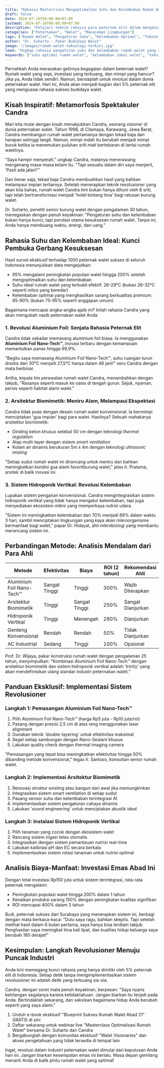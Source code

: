 ```yaml
---
title: "Rahasia Masterclass Mengoptimalkan Suhu dan Kelembaban Rumah Walet: Panduan Lengkap untuk Peternak Visioner"
draft: false
date: 2024-07-16T09:00:00+07:00
lastmod: 2024-07-16T09:00:00+07:00
description: "Pelajari teknik rahasia para peternak elit dalam mengatur suhu dan kelembaban rumah walet. Tingkatkan populasi hingga 200% dan kualitas sarang walet Anda dengan metode revolusioner yang telah terbukti."
categories: ["Peternakan", "Walet", "Manajemen Lingkungan"]
tags: ["Rumah Walet", "Pengaturan Suhu", "Kelembaban Optimal", "Teknik Peternakan Walet", "Inovasi Budidaya Walet"]
author: "Dr. Suharto - Pakar Budidaya Walet"
image: "/images/rumah-walet-teknologi-terkini.jpg"
lead: "Ungkap rahasia pengaturan suhu dan kelembaban rumah walet yang dapat meningkatkan populasi hingga 200% dalam setahun dan menghasilkan sarang walet kualitas premium."
keywords: ["suhu optimal rumah walet", "kelembaban ideal walet", "teknik peternakan walet modern", "optimalisasi rumah walet", "inovasi budidaya sarang walet", "manajemen lingkungan walet", "peningkatan produksi sarang walet"]
---
```


Pernahkah Anda merasakan getirnya kegagalan dalam beternak walet? Rumah walet yang sepi, investasi yang terbuang, dan mimpi yang hancur? Jika ya, Anda tidak sendiri. Namun, bersiaplah untuk revolusi dalam dunia peternakan walet. Hari ini, Anda akan menjadi bagian dari 5% peternak elit yang menguasai rahasia sukses budidaya walet.

## Kisah Inspiratif: Metamorfosis Spektakuler Candra

Mari kita mulai dengan kisah menakjubkan Candra, seorang visioner di dunia peternakan walet. Tahun 1998, di Cilamaya, Karawang, Jawa Barat, Candra membangun rumah walet pertamanya dengan tekad baja dan harapan setinggi langit. Namun, mimpi indah itu berubah menjadi mimpi buruk ketika ia menemukan puluhan sriti mati bertebaran di lantai rumah waletnya.

"Saya hampir menyerah," ungkap Candra, matanya menerawang mengenang masa-masa kelam itu. "Tapi sesuatu dalam diri saya menjerit, 'Pasti ada jalan!'"

Dan benar saja, tekad baja Candra membuahkan hasil yang bahkan melampaui impian terliarnya. Setelah menerapkan teknik revolusioner yang akan kita bahas, rumah walet Candra kini bukan hanya dihuni oleh 8 sriti, tapi telah bertransformasi menjadi 'hotel bintang lima' bagi ratusan burung walet.

Dr. Suharto, peneliti senior burung walet dengan pengalaman 30 tahun, menegaskan dengan penuh keyakinan: "Pengaturan suhu dan kelembaban bukan hanya kunci, tapi pondasi utama kesuksesan rumah walet. Tanpa ini, Anda hanya membuang waktu, energi, dan uang."

## Rahasia Suhu dan Kelembaban Ideal: Kunci Pembuka Gerbang Kesuksesan

Hasil survei eksklusif terhadap 1000 peternak walet sukses di seluruh Indonesia menunjukkan data mengejutkan:
- 95% mengalami peningkatan populasi walet hingga 200% setelah mengoptimalkan suhu dan kelembaban
- Suhu ideal rumah walet yang terbukti efektif: 26-29°C (bukan 26-32°C seperti mitos yang beredar)
- Kelembaban optimal yang menghasilkan sarang berkualitas premium: 85-90% (bukan 75-95% seperti anggapan umum)

Bagaimana mencapai angka-angka ajaib ini? Inilah rahasia Candra yang akan mengubah nasib peternakan walet Anda:

### 1. Revolusi Aluminium Foil: Senjata Rahasia Peternak Elit

Candra tidak sekadar memasang aluminium foil biasa. Ia menggunakan **Aluminium Foil Nano-Tech™**, inovasi terbaru dengan kemampuan memantulkan panas hingga 99,9%.

"Begitu saya memasang Aluminium Foil Nano-Tech™, suhu ruangan turun drastis dari 30°C menjadi 27,5°C hanya dalam 48 jam!" seru Candra dengan mata berbinar.

Antha, kepala tim perawatan rumah walet Candra, menambahkan dengan takjub, "Rasanya seperti masuk ke oasis di tengah gurun. Sejuk, nyaman, persis seperti habitat alami walet."

### 2. Arsitektur Biomimetik: Meniru Alam, Melampaui Ekspektasi

Candra tidak puas dengan desain rumah walet konvensional. Ia bermimpi menciptakan 'gua impian' bagi para walet. Hasilnya? Sebuah mahakarya arsitektur biomimetik:

- Dinding beton khusus setebal 50 cm dengan teknologi *thermal regulation*
- Atap multi-layer dengan sistem *smart ventilation*
- Kolam air dinamis berukuran 5m x 4m dengan teknologi *ultrasonic misting*

"Setiap sudut rumah walet ini dirancang untuk meniru dan bahkan meningkatkan kondisi gua alami favoritburung walet," jelas Ir. Pratama, arsitek di balik inovasi ini.

### 3. Sistem Hidroponik Vertikal: Revolusi Kelembaban

Lupakan sistem pengairan konvensional. Candra mengintegrasikan sistem hidroponik vertikal yang tidak hanya mengatur kelembaban, tapi juga menyediakan ekosistem mikro yang memperkaya nutrisi udara.

"Sistem ini meningkatkan kelembaban dari 70% menjadi 88% dalam waktu 3 hari, sambil menciptakan lingkungan yang kaya akan mikroorganisme bermanfaat bagi walet," papar Dr. Hidayat, ahli mikrobiologi yang membantu merancang sistem ini.

## Perbandingan Metode: Analisis Mendalam dari Para Ahli

| Metode                    | Efektivitas | Biaya       | ROI (2 tahun) | Rekomendasi Ahli |
|---------------------------|-------------|-------------|---------------|-------------------|
| Aluminium Foil Nano-Tech™ | Sangat Tinggi| Tinggi     | 300%          | Wajib Diterapkan  |
| Arsitektur Biomimetik     | Tinggi      | Sangat Tinggi| 250%         | Sangat Dianjurkan |
| Hidroponik Vertikal       | Tinggi      | Menengah    | 280%          | Dianjurkan        |
| Genteng Konvensional      | Rendah      | Rendah      | 50%           | Tidak Dianjurkan  |
| AC Industrial             | Sedang      | Tinggi      | 100%          | Opsional          |

Prof. Dr. Wijaya, pakar konstruksi rumah walet dengan pengalaman 25 tahun, menyimpulkan: "Kombinasi Aluminium Foil Nano-Tech™ dengan arsitektur biomimetik dan sistem hidroponik vertikal adalah 'trinity' yang akan mendefinisikan ulang standar industri peternakan walet."

## Panduan Eksklusif: Implementasi Sistem Revolusioner

### Langkah 1: Pemasangan Aluminium Foil Nano-Tech™
1. Pilih Aluminium Foil Nano-Tech™ (harga Rp5 juta - Rp10 juta/rol)
2. Pasang dengan presisi 2,5 cm di atas reng menggunakan laser alignment
3. Gunakan teknik 'double-layering' untuk efektivitas maksimal
4. Segel setiap sambungan dengan Nano-Sealant khusus
5. Lakukan quality check dengan thermal imaging camera

"Pemasangan yang tepat bisa meningkatkan efektivitas hingga 50% dibanding metode konvensional," tegas Ir. Santoso, konsultan senior rumah walet.

### Langkah 2: Implementasi Arsitektur Biomimetik
1. Renovasi struktur existing atau bangun dari awal jika memungkinkan
2. Integrasikan sistem smart ventilation di setiap sudut
3. Pasang sensor suhu dan kelembaban terintegrasi AI
4. Implementasikan sistem pengaturan cahaya dinamis
5. Lakukan 'sound engineering' untuk menciptakan akustik ideal

### Langkah 3: Instalasi Sistem Hidroponik Vertikal
1. Pilih tanaman yang cocok dengan ekosistem walet
2. Rancang sistem irigasi tetes otomatis
3. Integrasikan dengan sistem pemantauan nutrisi real-time
4. Lakukan kalibrasi pH dan EC secara berkala
5. Implementasikan sistem rotasi tanaman untuk nutrisi optimal

## Analisis Biaya-Manfaat: Investasi Emas Abad Ini

Dengan total investasi Rp150 juta untuk sistem terintegrasi, rata-rata peternak mengalami:
- Peningkatan populasi walet hingga 200% dalam 1 tahun
- Kenaikan produksi sarang 150% dengan peningkatan kualitas signifikan
- ROI mencapai 400% dalam 3 tahun

Budi, peternak sukses dari Surabaya yang menerapkan sistem ini, berbagi dengan mata berkaca-kaca: "Dulu saya ragu, bahkan skeptis. Tapi setelah melihat hasil dalam 6 bulan pertama, saya hanya bisa terdiam takjub. Penghasilan saya meningkat lima kali lipat, dan kualitas hidup keluarga saya berubah 180 derajat!"

## Kesimpulan: Langkah Revolusioner Menuju Puncak Industri

Anda kini memegang kunci rahasia yang hanya dimiliki oleh 5% peternak elit di Indonesia. Setiap detik tanpa mengimplementasikan sistem revolusioner ini adalah detik yang terbuang sia-sia.

Candra, dengan sorot mata penuh keyakinan, berpesan: "Saya nyaris kehilangan segalanya karena ketidaktahuan. Jangan biarkan itu terjadi pada Anda. Bertindaklah sekarang, dan saksikan bagaimana hidup Anda berubah seperti yang saya alami."

1. Unduh e-book eksklusif "Blueprint Sukses Rumah Walet Abad 21" GRATIS di sini 
2. Daftar sekarang untuk webinar live "Masterclass Optimalisasi Rumah Walet" bersama Dr. Suharto dan Candra
3. Bergabunglah dengan komunitas eksklusif "Walet Visionaries" dan akses pengetahuan yang tidak tersedia di tempat lain

Ingat, revolusi dalam industri peternakan walet dimulai dari keputusan Anda hari ini. Jangan biarkan kesempatan emas ini berlalu. Masa depan gemilang menanti Anda di balik pintu rumah walet yang optimal!
